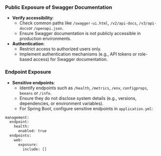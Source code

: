 ### **Public Exposure of Swagger Documentation**

- **Verify accessibility**:
    - Check common paths like `/swagger-ui.html`, `/v2/api-docs`, `/v3/api-docs`or `/openapi.json`.
    - Ensure Swagger documentation is not publicly accessible in production environments.
- **Authentication**:
    - Restrict access to authorized users only.
    - Implement authentication mechanisms (e.g., API tokens or role-based access) for Swagger documentation.

### **Endpoint Exposure**

- **Sensitive endpoints**:
	- Identify endpoints such as `/health`, `/metrics`, `/env`, `configprops`, `beeans` or `/info`.
    - Ensure they do not disclose system details (e.g., versions, dependencies, or environment variables).
    - For Spring Boot, configure sensitive endpoints in `application.yml`:
```bash
management:
  endpoint:
    health:
      enabled: true
  endpoints:
    web:
      exposure:
        include: []
```